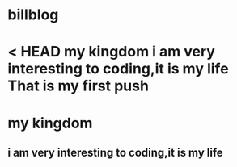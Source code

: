 # billblog
< HEAD
my kingdom
i am very interesting to coding,it is my life 
 That is my first push
=======
<h1> my kingdom </h1>
<h2> i am very interesting to coding,it is my life</h2>


